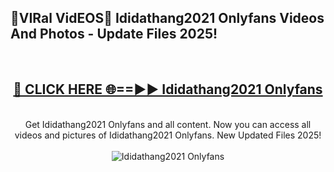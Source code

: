 <h2>🔴VIRal VidEOS🔴 Ididathang2021 Onlyfans Videos And Photos - Update Files 2025!</h2>
<br>
<div align="center">
<h2><a href="https://virallinks.top/odZfE0" rel="nofollow">🔴 CLICK HERE 🌐==►► Ididathang2021 Onlyfans</a></h2>
<br>
Get Ididathang2021 Onlyfans and all content. Now you can access all videos and pictures of Ididathang2021 Onlyfans. New Updated Files 2025!
<br>
<br>
<a href="https://virallinks.top/odZfE0" rel="nofollow" data-target="animated-image.originalLink"><img src="https://i.imgur.com/dJHk4Zq.gif)" alt="Ididathang2021 Onlyfans" style="max-width: 100%; display: inline-block;" data-target="animated-image.originalImage"></a>
</div>
<br>
